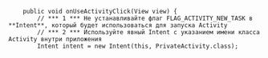         public void onUseActivityClick(View view) {
            // *** 1 *** Не устанавливайте флаг FLAG_ACTIVITY_NEW_TASK в **Intent**, который будет использоваться для запуска Activity
            // *** 2 *** Используйте явный Intent с указанием имени класса Activity внутри приложения
            Intent intent = new Intent(this, PrivateActivity.class);